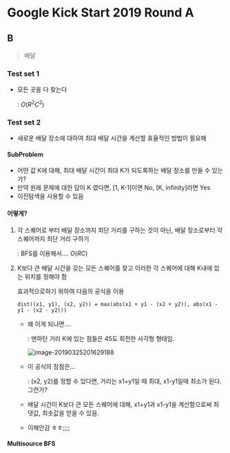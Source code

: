 # Google Kick Start 2019 Round A

## B

> 배달

### Test set 1 

- 모든 곳을 다 찾는다 

  : $O(R^2C^2)$

### Test set 2 

- 새로운 배달 장소에 대하여 최대 배달 시간을 계산할 효율적인 방법이 필요해 

#### SubProblem

- 어떤 값 K에 대해, 최대 배달 시간이 최대 K가 되도록하는 배달 장소를 만들 수 있는가? 
- 만약 원래 문제에 대한 답이 K 였다면, [1, K-1]이면 No, [K, infinity]라면 Yes 
- 이진탐색을 사용할 수 있음 



#### 어떻게? 

1. 각 스퀘어로 부터 배달 장소까지 최단 거리를 구하는 것이 아닌, 배달 장소로부터 각 스퀘어까지 최단 거리 구하기

   : BFS를 이용해서…. $O(RC)$

2. K보다 큰 배달 시간을 갖는 모든 스퀘어를 찾고 이러한 각 스퀘어에 대해 K내에 있는 위치를 정해야 함

   효과적으로하기 위하여 다음의 공식을 이용

   ```
   dist((x1, y1), (x2, y2)) = max(abs(x1 + y1 - (x2 + y2)), abs(x1 - y1 - (x2 - y2)))
   ```

   - 왜 이게 되냐면…. 

     : 맨하탄 거리 K에 있는 점들은 45도 회전한 사각형 형태임. 

     ![image-20190325201629188](image-20190325201629188.png)

   - 이 공식의 장점은...

     : (x2, y2)를 정할 수 있다면, 거리는 x1+y1일 때 최대, x1-y1일때 최소가 된다. 그런가? 

   - 배달 시간이 K보다 큰 모든 스퀘어에 대해, x1+y1과 x1-y1을 계산함으로써 최댓값, 최솟값을 얻을 수 있음. 

   - 이해안감 ㅎㅎ;;;; 



#### Multisource BFS 

